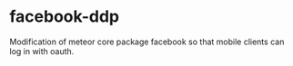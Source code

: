 # facebook-ddp
Modification of meteor core package facebook so that mobile clients can log in with oauth.
